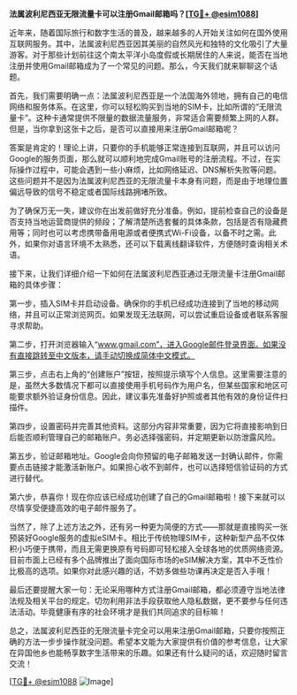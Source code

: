 **法属波利尼西亚无限流量卡可以注册Gmail邮箱吗？[[TG💪+ @esim1088](https://t.me/s/esim1088)]**

近年来，随着国际旅行和数字生活的普及，越来越多的人开始关注如何在国外使用互联网服务。其中，法属波利尼西亚因其美丽的自然风光和独特的文化吸引了大量游客。对于那些计划前往这个南太平洋小岛度假或长期居住的人来说，能否在当地注册并使用Gmail邮箱成为了一个常见的问题。那么，今天我们就来聊聊这个话题。

首先，我们需要明确一点：法属波利尼西亚是一个法国海外领地，拥有自己的电信网络和服务体系。在这里，你可以轻松购买到当地的SIM卡，比如所谓的“无限流量卡”。这种卡通常提供不限量的数据流量服务，非常适合需要频繁上网的人群。但是，当你拿到这张卡之后，是否可以直接用来注册Gmail邮箱呢？

答案是肯定的！理论上讲，只要你的手机能够正常连接到互联网，并且可以访问Google的服务页面，那么就可以顺利地完成Gmail账号的注册流程。不过，在实际操作过程中，可能会遇到一些小麻烦，比如网络延迟、DNS解析失败等问题。这些问题并不是因为法属波利尼西亚的无限流量卡本身有问题，而是由于地理位置偏远导致的信号不稳定或者国际线路拥堵所致。

为了确保万无一失，建议你在出发前做好充分准备。例如，提前检查自己的设备是否支持当地运营商提供的频段；了解清楚所选套餐的具体条款，包括是否有隐藏费用等；同时也可以考虑携带备用电源或者便携式Wi-Fi设备，以备不时之需。此外，如果你对语言环境不太熟悉，还可以下载离线翻译软件，方便随时查询相关术语。

接下来，让我们详细介绍一下如何在法属波利尼西亚通过无限流量卡注册Gmail邮箱的具体步骤：

第一步，插入SIM卡并启动设备。确保你的手机已经成功连接到了当地的移动网络，并且可以正常浏览网页。如果发现无法联网，可以尝试重启设备或者联系客服寻求帮助。

第二步，打开浏览器输入“www.gmail.com”，进入Google邮件登录界面。如果没有直接跳转至中文版本，请手动切换成简体中文模式。

第三步，点击右上角的“创建账户”按钮，按照提示填写个人信息。这里需要注意的是，虽然大多数情况下都可以直接使用手机号码作为用户名，但某些国家和地区可能要求额外验证身份信息。因此，建议事先准备好护照或者其他有效的身份证件扫描件。

第四步，设置密码并完善其他资料。这部分内容非常重要，因为它将直接影响到日后能否顺利管理自己的邮箱账户。务必选择强密码，并定期更新以防泄露风险。

第五步，验证邮箱地址。Google会向你预留的电子邮箱发送一封确认邮件，你需要点击链接才能激活新账户。如果担心收不到邮件，也可以选择短信验证码的方式进行替代。

第六步，恭喜你！现在你应该已经成功创建了自己的Gmail邮箱啦！接下来就可以尽情享受便捷高效的电子邮件服务了。

当然了，除了上述方法之外，还有另一种更为简便的方式——那就是直接购买一张预装好Google服务的虚拟eSIM卡。相比于传统物理SIM卡，这种新型产品不仅体积小巧便于携带，而且无需更换原有号码即可轻松接入全球各地的优质网络资源。目前市面上已经有多个品牌推出了面向国际市场的eSIM解决方案，其中不乏性价比极高的选项。如果你对此感兴趣的话，不妨多做些功课再决定是否入手哦！

最后还要提醒大家一句：无论采用哪种方式注册Gmail邮箱，都必须遵守当地法律法规及相关平台的规定。切勿利用非法手段获取他人隐私数据，更不要参与任何违法活动。毕竟健康有序的社会环境才是我们共同追求的目标嘛！

总之，法属波利尼西亚的无限流量卡完全可以用来注册Gmail邮箱，只要你按照正确的方法一步步操作就没问题。希望本文能为大家提供有价值的参考信息，让大家在异国他乡也能畅享数字生活带来的乐趣。如果还有什么疑问的话，欢迎随时留言交流！

[[TG💪+ @esim1088](https://t.me/s/esim1088) ![Image](https://i.postimg.cc/4NQfJmqS/Snipaste-2025-05-13-00-14-12.png)]